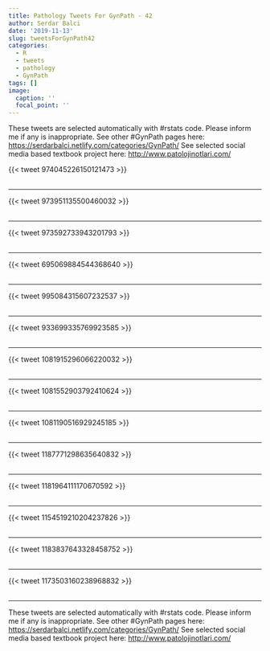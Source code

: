 ```yaml
---
title: Pathology Tweets For GynPath - 42
author: Serdar Balci
date: '2019-11-13'
slug: tweetsForGynPath42
categories:
  - R
  - tweets
  - pathology
  - GynPath
tags: []
image:
  caption: ''
  focal_point: ''
---
```



These tweets are selected automatically with #rstats code. Please inform me if any is inappropriate.
See other #GynPath pages here: https://serdarbalci.netlify.com/categories/GynPath/ 
See selected social media based textbook project here: http://www.patolojinotlari.com/

{{< tweet 974045226150121473 >}}
<br>
<br>
<hr>
{{< tweet 973951135500460032 >}}
<br>
<br>
<hr>
{{< tweet 973592733943201793 >}}
<br>
<br>
<hr>
{{< tweet 695069884544368640 >}}
<br>
<br>
<hr>
{{< tweet 995084315607232537 >}}
<br>
<br>
<hr>
{{< tweet 933699335769923585 >}}
<br>
<br>
<hr>
{{< tweet 1081915296066220032 >}}
<br>
<br>
<hr>
{{< tweet 1081552903792410624 >}}
<br>
<br>
<hr>
{{< tweet 1081190516929245185 >}}
<br>
<br>
<hr>
{{< tweet 1187771298635640832 >}}
<br>
<br>
<hr>
{{< tweet 1181964111170670592 >}}
<br>
<br>
<hr>
{{< tweet 1154519210204237826 >}}
<br>
<br>
<hr>
{{< tweet 1183837643328458752 >}}
<br>
<br>
<hr>
{{< tweet 1173503160238968832 >}}
<br>
<br>
<hr>


These tweets are selected automatically with #rstats code. Please inform me if any is inappropriate.
See other #GynPath pages here: https://serdarbalci.netlify.com/categories/GynPath/ 
See selected social media based textbook project here: http://www.patolojinotlari.com/
